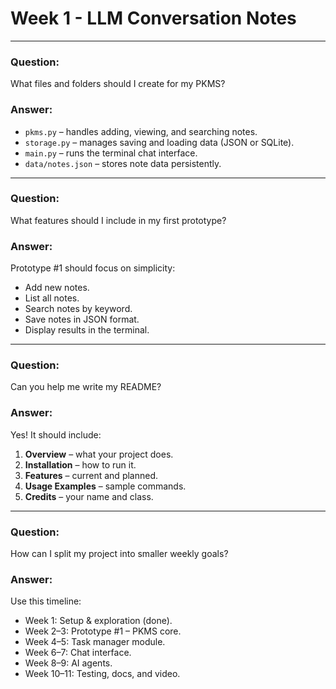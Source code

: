 # Week 1 - LLM Conversation Notes

---

### Question:
What files and folders should I create for my PKMS?

### Answer:
- `pkms.py` – handles adding, viewing, and searching notes.
- `storage.py` – manages saving and loading data (JSON or SQLite).
- `main.py` – runs the terminal chat interface.
- `data/notes.json` – stores note data persistently.

---

### Question:
What features should I include in my first prototype?

### Answer:
Prototype #1 should focus on simplicity:
- Add new notes.
- List all notes.
- Search notes by keyword.
- Save notes in JSON format.
- Display results in the terminal.

---

### Question:
Can you help me write my README?

### Answer:
Yes! It should include:
1. **Overview** – what your project does.
2. **Installation** – how to run it.
3. **Features** – current and planned.
4. **Usage Examples** – sample commands.
5. **Credits** – your name and class.

---

### Question:
How can I split my project into smaller weekly goals?

### Answer:
Use this timeline:
- Week 1: Setup & exploration (done).
- Week 2–3: Prototype #1 – PKMS core.
- Week 4–5: Task manager module.
- Week 6–7: Chat interface.
- Week 8–9: AI agents.
- Week 10–11: Testing, docs, and video.



